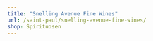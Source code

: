 ```yaml
---
title: "Snelling Avenue Fine Wines"
url: /saint-paul/snelling-avenue-fine-wines/
shop: Spirituosen
---
```

